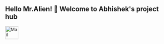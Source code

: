 ## Hello Mr.Alien! 👋 Welcome to Abhishek's project hub

<a href="default.asp"><img src="![image](https://www.google.com/url?sa=i&url=https%3A%2F%2Fwww.flaticon.com%2Ffree-icon%2Fgmail_281769&psig=AOvVaw09QSlblNaytCGpwqztZ8gh&ust=1628593905656000&source=images&cd=vfe&ved=0CAsQjRxqFwoTCKi4pZzno_ICFQAAAAAdAAAAABAN)" alt="Mail" style="width:42px;height:42px;"></a>
